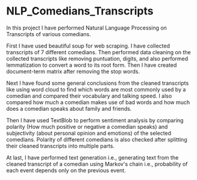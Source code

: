 # NLP_Comedians_Transcripts

In this project I have performed Natural Language Processing on Transcripts of various comedians.

First I have used beautiful soup for web scraping. I have collected transcripts of 7 different comedians. Then performed data cleaning on the collected transcripts like removing puntuation, digits, and also performed lemmatization to convert a word to its root form. Then I have created document-term matrix after removing the stop words.

Next I have found some general conclusions from the cleaned transcripts like using word cloud to find which words are most commonly used by a comedian and compared their vocabulary and talking speed. I also compared how much a comedian makes use of bad words and how much does a comedian speaks about family and friends.

Then I have used TextBlob to perform sentiment analysis by comparing polarity (How much positive or negative a comedian speaks) and subjectivity (about personal opinion and emotions) of the selected comedians. Polarity of different comedians is also checked after splitting their cleaned transcripts into multiple parts.

At last, I have performed text generation i.e., generating text from the cleaned transcript of a comedian using Markov's chain i.e., probability of each event depends only on the previous event.
